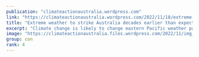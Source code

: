 ```yaml
---
publication: "climateactionaustralia.wordpress.com"
link: "https://climateactionaustralia.wordpress.com/2022/11/18/extreme-weather-to-strike-australia-decades-earlier-than-expected-climatecrisis-cop27-demand-climateaction-sdg13-hyperthreat-plane-auspol/"
title: "Extreme weather to strike Australia decades earlier than expected #ClimateCrisis #COP27 demand #ClimateAction #SDG13 #Hyperthreat #PlanE #auspol"
excerpt: "Climate change is likely to change eastern Pacific weather patterns within the decade, a new study has found, meaning Australia needs to start preparing for “extreme” flooding and droug…"
image: "https://climateactionaustralia.files.wordpress.com/2022/11/img_2015.jpg"
group: con
rank: 4
---
```

